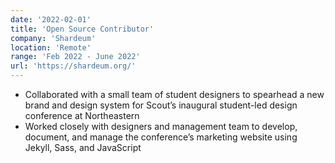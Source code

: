 ```yaml
---
date: '2022-02-01'
title: 'Open Source Contributor'
company: 'Shardeum'
location: 'Remote'
range: 'Feb 2022 - June 2022'
url: 'https://shardeum.org/'
---
```


- Collaborated with a small team of student designers to spearhead a new brand and design system for Scout’s inaugural student-led design conference at Northeastern
- Worked closely with designers and management team to develop, document, and manage the conference’s marketing website using Jekyll, Sass, and JavaScript
